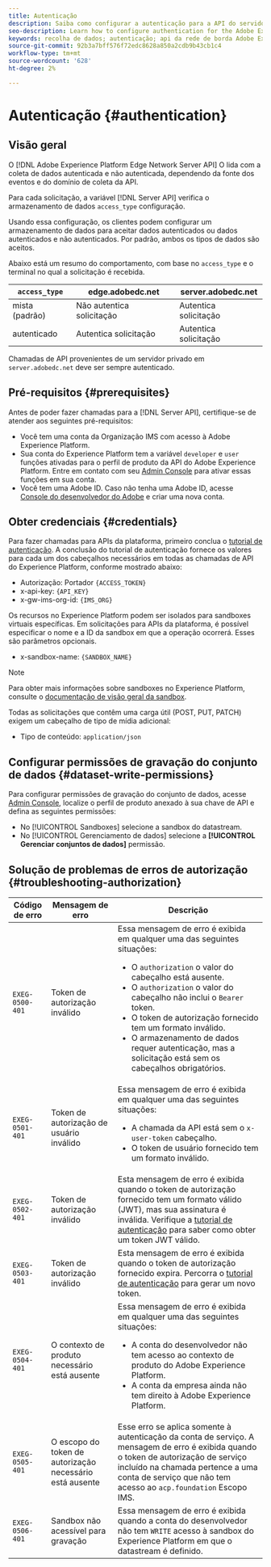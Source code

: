 ```yaml
---
title: Autenticação
description: Saiba como configurar a autenticação para a API do servidor de rede de borda do Adobe Experience Platform
seo-description: Learn how to configure authentication for the Adobe Experience Platform Edge Network Server API
keywords: recolha de dados; autenticação; api da rede de borda Adobe Experience Platform; autorização
source-git-commit: 92b3a7bff576f72edc8628a850a2cdb9b43cb1c4
workflow-type: tm+mt
source-wordcount: '628'
ht-degree: 2%

---
```



# Autenticação {#authentication}

## Visão geral

O [!DNL Adobe Experience Platform Edge Network Server API] O lida com a coleta de dados autenticada e não autenticada, dependendo da fonte dos eventos e do domínio de coleta da API.

Para cada solicitação, a variável [!DNL Server API] verifica o armazenamento de dados `access_type` configuração.

Usando essa configuração, os clientes podem configurar um armazenamento de dados para aceitar dados autenticados ou dados autenticados e não autenticados. Por padrão, ambos os tipos de dados são aceitos.

Abaixo está um resumo do comportamento, com base no `access_type` e o terminal no qual a solicitação é recebida.

| `access_type` | edge.adobedc.net | server.adobedc.net |
|-----------------|-------------------------------|-----------------------|
| mista (padrão) | Não autentica solicitação | Autentica solicitação |
| autenticado | Autentica solicitação | Autentica solicitação |

Chamadas de API provenientes de um servidor privado em `server.adobedc.net` deve ser sempre autenticado.

## Pré-requisitos {#prerequisites}

Antes de poder fazer chamadas para a [!DNL Server API], certifique-se de atender aos seguintes pré-requisitos:

* Você tem uma conta da Organização IMS com acesso à Adobe Experience Platform.
* Sua conta do Experience Platform tem a variável `developer` e `user` funções ativadas para o perfil de produto da API do Adobe Experience Platform. Entre em contato com seu [Admin Console](../access-control/home.md) para ativar essas funções em sua conta.
* Você tem uma Adobe ID. Caso não tenha uma Adobe ID, acesse [Console do desenvolvedor do Adobe](https://developer.adobe.com/console) e criar uma nova conta.

## Obter credenciais {#credentials}

Para fazer chamadas para APIs da plataforma, primeiro conclua o [tutorial de autenticação](../landing/api-authentication.md). A conclusão do tutorial de autenticação fornece os valores para cada um dos cabeçalhos necessários em todas as chamadas de API do Experience Platform, conforme mostrado abaixo:

* Autorização: Portador `{ACCESS_TOKEN}`
* x-api-key: `{API_KEY}`
* x-gw-ims-org-id: `{IMS_ORG}`

Os recursos no Experience Platform podem ser isolados para sandboxes virtuais específicas. Em solicitações para APIs da plataforma, é possível especificar o nome e a ID da sandbox em que a operação ocorrerá. Esses são parâmetros opcionais.

* x-sandbox-name: `{SANDBOX_NAME}`

>[!NOTE]
>
>Para obter mais informações sobre sandboxes no Experience Platform, consulte o [documentação de visão geral da sandbox](../sandboxes/home.md).

Todas as solicitações que contêm uma carga útil (POST, PUT, PATCH) exigem um cabeçalho de tipo de mídia adicional:

* Tipo de conteúdo: `application/json`

## Configurar permissões de gravação do conjunto de dados {#dataset-write-permissions}

Para configurar permissões de gravação do conjunto de dados, acesse [Admin Console](https://adminconsole.adobe.com), localize o perfil de produto anexado à sua chave de API e defina as seguintes permissões:

* No [!UICONTROL Sandboxes] selecione a sandbox do datastream.
* No [!UICONTROL Gerenciamento de dados] selecione a **[!UICONTROL Gerenciar conjuntos de dados]** permissão.

## Solução de problemas de erros de autorização {#troubleshooting-authorization}

| Código de erro | Mensagem de erro | Descrição |
| --- | --- | --- |
| `EXEG-0500-401` | Token de autorização inválido | Essa mensagem de erro é exibida em qualquer uma das seguintes situações:  <ul><li>O `authorization` o valor do cabeçalho está ausente.</li><li>O `authorization` o valor do cabeçalho não inclui o `Bearer` token.</li><li>O token de autorização fornecido tem um formato inválido.</li><li>O armazenamento de dados requer autenticação, mas a solicitação está sem os cabeçalhos obrigatórios.</li></ul> |
| `EXEG-0501-401` | Token de autorização de usuário inválido | Essa mensagem de erro é exibida em qualquer uma das seguintes situações: <ul><li>A chamada da API está sem o `x-user-token` cabeçalho.</li><li>O token de usuário fornecido tem um formato inválido.</li></ul> |
| `EXEG-0502-401` | Token de autorização inválido | Esta mensagem de erro é exibida quando o token de autorização fornecido tem um formato válido (JWT), mas sua assinatura é inválida. Verifique a [tutorial de autenticação](../landing/api-authentication.md) para saber como obter um token JWT válido. |
| `EXEG-0503-401` | Token de autorização inválido | Esta mensagem de erro é exibida quando o token de autorização fornecido expira. Percorra o [tutorial de autenticação](../landing/api-authentication.md) para gerar um novo token. |
| `EXEG-0504-401` | O contexto de produto necessário está ausente | Essa mensagem de erro é exibida em qualquer uma das seguintes situações:  <ul><li>A conta do desenvolvedor não tem acesso ao contexto de produto do Adobe Experience Platform.</li><li>A conta da empresa ainda não tem direito à Adobe Experience Platform.</li></ul> |
| `EXEG-0505-401` | O escopo do token de autorização necessário está ausente | Esse erro se aplica somente à autenticação da conta de serviço. A mensagem de erro é exibida quando o token de autorização de serviço incluído na chamada pertence a uma conta de serviço que não tem acesso ao `acp.foundation` Escopo IMS. |
| `EXEG-0506-401` | Sandbox não acessível para gravação | Essa mensagem de erro é exibida quando a conta do desenvolvedor não tem `WRITE` acesso à sandbox do Experience Platform em que o datastream é definido. |
